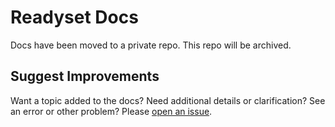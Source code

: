 # Readyset Docs

Docs have been moved to a private repo. This repo will be archived.

## Suggest Improvements

Want a topic added to the docs? Need additional details or clarification? See an error or other problem? Please [open an issue](https://github.com/readysettech/docs/issues).
